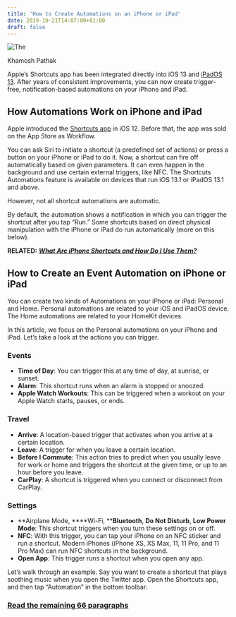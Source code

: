 ```yaml
---
title: 'How to Create Automations on an iPhone or iPad'
date: 2019-10-21T14:07:00+01:00
draft: false
---
```


![The ](https://www.howtogeek.com/wp-content/uploads/2019/10/Shortcuts-notification-telling-the-user-that-an-automation-is-running.png)

Khamosh Pathak

Apple’s Shortcuts app has been integrated directly into iOS 13 and [iPadOS 13](https://www.howtogeek.com/423446/ipados-will-almost-make-your-ipad-a-real-computer/). After years of consistent improvements, you can now create trigger-free, notification-based automations on your iPhone and iPad.

How Automations Work on iPhone and iPad
---------------------------------------

Apple introduced the [Shortcuts app](https://www.howtogeek.com/368465/what-are-siri-shortcuts-and-how-do-i-use-them/) in iOS 12. Before that, the app was sold on the App Store as Workflow.

You can ask Siri to initiate a shortcut (a predefined set of actions) or press a button on your iPhone or iPad to do it. Now, a shortcut can fire off automatically based on given parameters. It can even happen in the background and use certain external triggers, like NFC. The Shortcuts Automations feature is available on devices that run iOS 13.1 or iPadOS 13.1 and above.

However, not all shortcut automations are automatic.

By default, the automation shows a notification in which you can trigger the shortcut after you tap “Run.” Some shortcuts based on direct physical manipulation with the iPhone or iPad do run automatically (more on this below).

**RELATED:** [**_What Are iPhone Shortcuts and How Do I Use Them?_**](https://www.howtogeek.com/368465/what-are-siri-shortcuts-and-how-do-i-use-them/)

How to Create an Event Automation on iPhone or iPad
---------------------------------------------------

You can create two kinds of Automations on your iPhone or iPad: Personal and Home. Personal automations are related to your iOS and iPadOS device. The Home automations are related to your HomeKit devices.

In this article, we focus on the Personal automations on your iPhone and iPad. Let’s take a look at the actions you can trigger.

### **Events**

*   **Time of Day**: You can trigger this at any time of day, at sunrise, or sunset.
*   **Alarm**: This shortcut runs when an alarm is stopped or snoozed.
*   **Apple Watch Workouts**: This can be triggered when a workout on your Apple Watch starts, pauses, or ends.

### **Travel**

*   **Arrive**: A location-based trigger that activates when you arrive at a certain location.
*   **Leave**: A trigger for when you leave a certain location.
*   **Before I Commute**: This action tries to predict when you usually leave for work or home and triggers the shortcut at the given time, or up to an hour before you leave.
*   **CarPlay**: A shortcut is triggered when you connect or disconnect from CarPlay.

### **Settings**

*   **Airplane Mode, ****Wi-Fi, ****Bluetooth**, **Do Not Disturb**, **Low Power Mode**: This shortcut triggers when you turn these settings on or off.
*   **NFC**: With this trigger, you can tap your iPhone on an NFC sticker and run a shortcut. Modern iPhones (iPhone XS, XS Max, 11, 11 Pro, and 11 Pro Max) can run NFC shortcuts in the background.
*   **Open App**: This trigger runs a shortcut when you open any app.

Let’s walk through an example. Say you want to create a shortcut that plays soothing music when you open the Twitter app. Open the Shortcuts app, and then tap “Automation” in the bottom toolbar.

### [Read the remaining 66 paragraphs](https://www.howtogeek.com/442760/how-to-create-automations-on-an-iphone-or-ipad/)